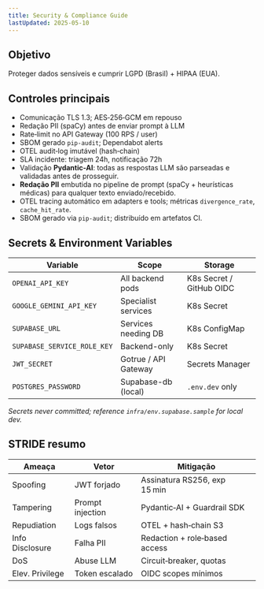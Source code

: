 ```yaml
---
title: Security & Compliance Guide
lastUpdated: 2025-05-10
---
```


## Objetivo
Proteger dados sensíveis e cumprir LGPD (Brasil) + HIPAA (EUA).

## Controles principais
- Comunicação TLS 1.3; AES‑256‑GCM em repouso
- Redação PII (spaCy) antes de enviar prompt à LLM
- Rate‑limit no API Gateway (100 RPS / user)
- SBOM gerado `pip-audit`; Dependabot alerts
- OTEL audit‑log imutável (hash‑chain)
- SLA incidente: triagem 24h, notificação 72h
- Validação **Pydantic-AI**: todas as respostas LLM são parseadas e validadas antes de prosseguir.
- **Redação PII** embutida no pipeline de prompt (spaCy + heurísticas médicas) para qualquer texto enviado/recebido.
- OTEL tracing automático em adapters e tools; métricas `divergence_rate`, `cache_hit_rate`.
- SBOM gerado via `pip-audit`; distribuído em artefatos CI.

## Secrets & Environment Variables

| Variable | Scope | Storage |
|----------|-------|---------|
| `OPENAI_API_KEY` | All backend pods | K8s Secret / GitHub OIDC | 
| `GOOGLE_GEMINI_API_KEY` | Specialist services | K8s Secret | 
| `SUPABASE_URL` | Services needing DB | K8s ConfigMap | 
| `SUPABASE_SERVICE_ROLE_KEY` | Backend-only | K8s Secret | 
| `JWT_SECRET` | Gotrue / API Gateway | Secrets Manager | 
| `POSTGRES_PASSWORD` | Supabase-db (local) | `.env.dev` only |

_Secrets never committed; reference `infra/env.supabase.sample` for local dev._

## STRIDE resumo
| Ameaça | Vetor | Mitigação |
|--------|-------|-----------|
| Spoofing | JWT forjado | Assinatura RS256, exp 15 min |
| Tampering | Prompt injection | Pydantic‑AI + Guardrail SDK |
| Repudiation| Logs falsos | OTEL + hash‑chain S3 |
| Info Disclosure | Falha PII | Redaction + role‑based access |
| DoS | Abuse LLM | Circuit‑breaker, quotas |
| Elev. Privilege | Token escalado | OIDC scopes mínimos |
